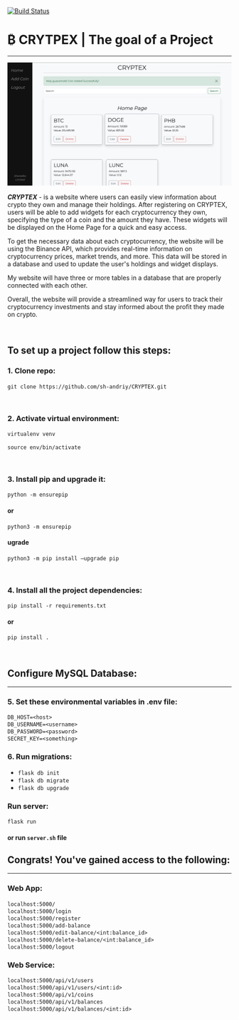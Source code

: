 [![Build Status](https://app.travis-ci.com/sh-andriy/CRYPTEX.svg?branch=main)](https://app.travis-ci.com/sh-andriy/CRYPTEX)
# ₿ CRYTPEX | The goal of a Project
<hr>


![CRYPTEX image](CRYPTEX.png)

<p>

**<i>CRYPTEX</i>** - is a website where users can easily view information about crypto they own and manage their holdings. After registering on CRYPTEX, users will be able to add widgets for each cryptocurrency they own, specifying the type of a coin and the amount they have. These widgets will be displayed on the Home Page for a quick and easy access.

To get the necessary data about each cryptocurrency, the website will be using the Binance API, which provides real-time information on cryptocurrency prices, market trends, and more. This data will be stored in a database and used to update the user's holdings and widget displays.

My website will have three or more tables in a database that are properly connected with each other. 

Overall, the website will provide a streamlined way for users to track their cryptocurrency investments and stay informed about the profit they made on crypto. 
</p>
<br>

## To set up a project follow this steps:
### 1. Clone repo:
```terminal
git clone https://github.com/sh-andriy/CRYPTEX.git
```
<br>

### 2. Activate virtual environment:
```shell
virtualenv venv
```
```shell
source env/bin/activate
```
<br>

### 3. Install pip and upgrade it:
```shell
python -m ensurepip
```
#### or
```shell
python3 -m ensurepip
```
#### ugrade
```shell
python3 -m pip install –upgrade pip
```
<br>

### 4. Install all the project dependencies:
```shell
pip install -r requirements.txt
```
#### or
```shell
pip install .
```
<br>

## Configure MySQL Database:
<hr>

### 5. Set these environmental variables in .env file:
```shell
DB_HOST=<host>
DB_USERNAME=<username>
DB_PASSWORD=<password>
SECRET_KEY=<something>
```

### 6. Run migrations:

- `flask db init`
- `flask db migrate`
- `flask db upgrade`

### Run server:
```shell
flask run
```
#### or run `server.sh` file

## Congrats! You've gained access to the following:
<hr>

### Web App:
```shell
localhost:5000/
localhost:5000/login
localhost:5000/register
localhost:5000/add-balance
localhost:5000/edit-balance/<int:balance_id>
localhost:5000/delete-balance/<int:balance_id>
localhost:5000/logout
```

### Web Service:
```shell
localhost:5000/api/v1/users
localhost:5000/api/v1/users/<int:id>
localhost:5000/api/v1/coins
localhost:5000/api/v1/balances
localhost:5000/api/v1/balances/<int:id>
```
